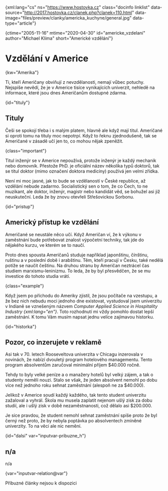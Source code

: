 
{xml:lang="cs" ns="https://www.hostovka.cz" class="docinfo linklist" data-source="http://2017.hostovka.cz/clanek.php?clanek=110.html" data-image="files/preview/clanky/americka_kuchyne/general.jpg" data-type="article"}

{ctime="2005-11-16" mtime="2020-04-30" id="americke_vzdelani" author="Michael Klíma" short="Americké vzdělání"}

# Vzdělání v Americe

<!-- generated attribute kw by user_udpatekw.sh on 2020-05-12, do not edit -->

{kw="Amerika"}

Ti, kteří Američany obviňují z nevzdělanosti, nemají vůbec potuchy. Nejspíše nevědí, že je v Americe tisíce vynikajících univerzit, nehledě na informace, které jsou dnes Američanům dostupné zdarma.

{id="tituly"}

## Tituly

Češi se spokojí třeba i s malým platem, hlavně ale když mají titul. Američané si oproti tomu na tituly moc nepotrpí. Když to řeknu zjednodušeně, tak se Američané v zásadě učí jen to, co mohou nějak zpeněžit.

{class="important"}

Titul inženýr se v Americe nepoužívá, protože inženýr je každý mechanik nebo domovník. Přestože PhD. je oficiální název několika typů doktorů, tak se titul doktor (mimo označení doktora medicíny) používá jen velmi zřídka.

Není mi moc jasné, jak to bude se vzdělaností v České republice, až vzdělání nebude zadarmo. Socialistický sen o tom, že co Čech, to ne muzikant, ale doktor, inženýr, magistr nebo kandidát věd, se bohužel asi již neuskuteční. Leda že by znovu otevřeli Střešovickou Sorbonu.

{id="pristup"}

## Americký přístup ke vzdělání

Američané se neustále něco učí. Když Američan ví, že k výkonu v zaměstnání bude potřebovat znalost výpočetní techniky, tak jde do nějakého kurzu, ve kterém se to naučí.

Proto dnes spousta Američanů studuje například japonštinu, čínštinu, ruštinu a v poslední době i arabštinu. Těm, kteří pracují v Česku, také nedělá potíže se naučit češtinu. Na druhou stranu by Američan neztrácel čas studiem marxismu-leninizmu. To leda, že by byl přesvědčen, že se mu investice do tohoto studia vrátí.

{class="example"}

Když jsem po příchodu do Ameriky zjistil, že jsou počítače na vzestupu, a že bez nich nebudu moci jednoho dne existovat, vystudoval jsem univerzitu v Indianě se vznešeným názvem _Computer Applied Science in Hospitality Industry {xml:lang="en"}_. Toto rozhodnutí mi vždy pomohlo dostat lepší zaměstnání. K tomu Vám musím napsat jednu velice zajímavou historku.

{id="historka"}

## Pozor, co inzerujete v reklamě

Asi tak v 70. letech Rooseveltova univerzita v Chicagu inzerovala v novinách, že nabízí dvouletý program hotelového managementu. Tento program absolventům zaručoval minimální příjem $40.000 ročně.

Tehdy to byly velké peníze a o manažery hotelů byl velký zájem, a tak o studenty neměli nouzi. Stalo se však, že jeden absolvent nemohl po dobu více než jednoho roku sehnat zaměstnání (alespoň ne za $40.000).

Jelikož v Americe soudí každý každého, tak tento student univerzitu zažaloval a vyhrál. Škola mu musela zaplatit nejenom ušlý zisk za dobu studií, ale i ušlý zisk v době nezaměstnanosti, což dělalo asi $200.000.

Je sice pravdou, že student nemohl sehnat zaměstnání spíše proto že byl černý než proto, že by nebyla poptávka po absolventech zmíněné univerzity. To na věci ale nic nemění.

{id="dalsi" var="inputvar-pribuzne_h"}

## n/a

n/a

{var="inputvar-relation@var"}

Příbuzné články nejsou k dispozici

